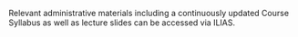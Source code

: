 Relevant administrative materials including a continuously updated Course Syllabus as well as lecture slides can be accessed via ILIAS.
